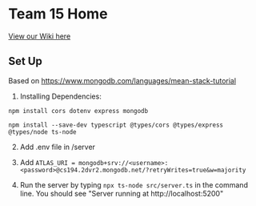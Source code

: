 # Team 15 Home

[View our Wiki here
](https://github.com/StanfordCS194/win2023-team15/wiki)

## Set Up

Based on https://www.mongodb.com/languages/mean-stack-tutorial


1. Installing Dependencies:  

`npm install cors dotenv express mongodb`

`npm install --save-dev typescript @types/cors @types/express @types/node ts-node`

2. Add .env file in /server

3. Add `ATLAS_URI = mongodb+srv://<username>:<password>@cs194.2dvr2.mongodb.net/?retryWrites=true&w=majority`

4. Run the server by typing `npx ts-node src/server.ts` in the command line. You should see "Server running at http://localhost:5200"
